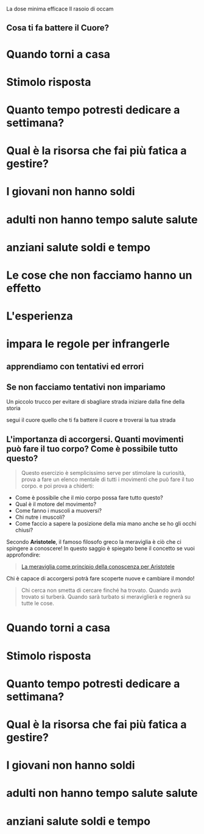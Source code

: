 La dose minima efficace
Il rasoio di occam

## Cosa ti fa battere il Cuore? 


# Quando torni a casa
# Stimolo risposta 

# Quanto tempo potresti dedicare a settimana?

# Qual è la risorsa che fai più fatica a gestire?

# I giovani non hanno soldi

# adulti non hanno tempo  salute salute
# anziani salute soldi e tempo


# Le cose che non facciamo hanno un effetto

# L'esperienza

# impara le regole per infrangerle

## apprendiamo con tentativi ed errori

## Se non facciamo tentativi non impariamo

Un piccolo trucco per evitare di sbagliare strada iniziare dalla fine della storia

segui il cuore quello che ti fa battere il cuore e troverai la tua strada

## L'importanza di accorgersi. Quanti movimenti può fare il tuo corpo? Come è possibile tutto questo?

> Questo esercizio è semplicissimo serve per stimolare la curiosità, prova a fare un elenco mentale di tutti i movimenti che può fare il tuo corpo.
> e poi prova a chiderti:

- Come è possibile che il mio corpo possa fare tutto questo?
- Qual è il motore del movimento?
- Come fanno i muscoli a muoversi?
- Chi nutre i muscoli?
- Come faccio a sapere la posizione della mia mano anche se ho gli occhi chiusi?

Secondo **Aristotele**, il famoso filosofo greco la meraviglia è ciò che ci spingere a conoscere!
In questo saggio è spiegato bene il concetto se vuoi approfondire:

> [La meraviglia come principio della conoscenza per Aristotele](http://www.gallito.eu/la-meraviglia-come-principio-della-conoscenza-per-aristotele/)

Chi è capace di accorgersi potrà fare scoperte nuove e cambiare il mondo!

> Chi cerca non smetta di cercare finché ha trovato. Quando avrà trovato si turberà. Quando sarà turbato si meraviglierà e regnerà su tutte le cose.

# Quando torni a casa

# Stimolo risposta

# Quanto tempo potresti dedicare a settimana?

# Qual è la risorsa che fai più fatica a gestire?

# I giovani non hanno soldi

# adulti non hanno tempo salute salute

# anziani salute soldi e tempo

<!-- cuore
-->
